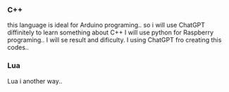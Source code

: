 ### C++ ###
this language is ideal for Arduino programing.. so i will use ChatGPT diffinitely to learn something about C++
I will use python for Raspberry programing.. I will se result and dificulty. I using ChatGPT fro creating this codes.. 


### Lua ###
Lua i another way.. 
